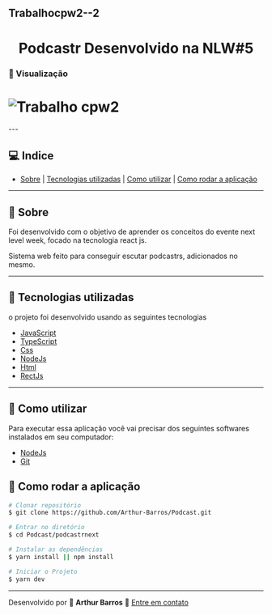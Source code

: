 ## Trabalhocpw2--2

<h1 align="center">
Podcastr Desenvolvido na NLW#5
</h1>

### :movie_camera: Visualização
<h1>
  <img src="https://ik.imagekit.io/xlj9cejf8v/Podcastr_FrfywM3Hq.png" alt=" Trabalho cpw2">
</h1>
---

## :computer: Indice
- [Sobre](#bookmark-sobre) | [Tecnologias utilizadas](#rocket-tecnologias-utilizadas) | [Como utilizar](#electric_plug-como-utilizar) | [Como rodar a aplicação](#file_folder-como-rodar-a-aplicação)

---

## :bookmark: Sobre
Foi desenvolvido com o objetivo de aprender os conceitos do evente next level week, focado na tecnologia react js.

Sistema web feito para conseguir escutar podcastrs, adicionados no mesmo.

---

## :rocket: Tecnologias utilizadas

o projeto foi desenvolvido usando as seguintes tecnologias

- [JavaScript](https://developer.mozilla.org/pt-BR/docs/Web/JavaScript)
- [TypeScript](https://www.typescriptlang.org/)
- [Css](https://www.w3schools.com/Css/)
- [NodeJs](https://nodejs.org/en/)
- [Html](https://www.w3schools.com/html/)
- [RectJs](https://pt-br.reactjs.org/)

---

## :electric_plug: Como utilizar
Para executar essa aplicação você vai precisar dos seguintes softwares instalados em seu computador:
- [NodeJs](https://nodejs.org/en/)
- [Git](https://git-scm.com/)

## :file_folder: Como rodar a aplicação

```bash
# Clonar repositório
$ git clone https://github.com/Arthur-Barros/Podcast.git

# Entrar no diretório
$ cd Podcast/podcastrnext

# Instalar as dependências
$ yarn install || npm install

# Iniciar o Projeto
$ yarn dev

```
---

Desenvolvido por :purple_heart: **Arthur Barros** :email: [Entre em contato](https://www.linkedin.com/in/arthur-barros-/)
